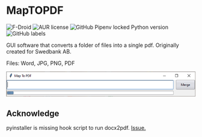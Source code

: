 # MapTOPDF
<img alt="F-Droid" src="https://img.shields.io/badge/version-1.0.0-blue"> <img alt="AUR license" src="https://img.shields.io/aur/license/android-studio"> <img alt="GitHub Pipenv locked Python version" src="https://img.shields.io/github/pipenv/locked/python-version/metabolize/rq-dashboard-on-heroku"> <img alt="GitHub labels" src="https://img.shields.io/github/labels/atom/atom/help-wanted">

GUI software that converts a folder of files into a single pdf. Originally created for Swedbank AB.

Files: Word, JPG, PNG, PDF

![Image of Yaktocat](https://github.com/wingemo/MapToPDF/blob/main/bild.png)
## Acknowledge
pyinstaller is missing hook script to run docx2pdf.
[Issue.](https://github.com/AlJohri/docx2pdf/issues/5)


